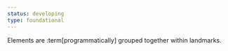 ```yaml
---
status: developing
type: foundational
---
```


Elements are :term[programmatically] grouped together within landmarks.

